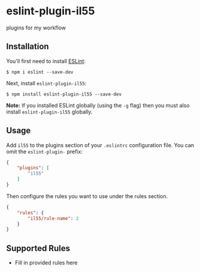 # eslint-plugin-il55

plugins for my workflow

## Installation

You'll first need to install [ESLint](http://eslint.org):

```
$ npm i eslint --save-dev
```

Next, install `eslint-plugin-il55`:

```
$ npm install eslint-plugin-il55 --save-dev
```

**Note:** If you installed ESLint globally (using the `-g` flag) then you must also install `eslint-plugin-il55` globally.

## Usage

Add `il55` to the plugins section of your `.eslintrc` configuration file. You can omit the `eslint-plugin-` prefix:

```json
{
    "plugins": [
        "il55"
    ]
}
```


Then configure the rules you want to use under the rules section.

```json
{
    "rules": {
        "il55/rule-name": 2
    }
}
```

## Supported Rules

* Fill in provided rules here





